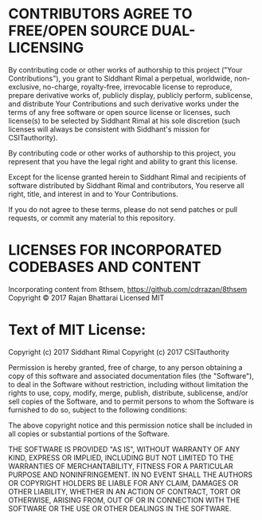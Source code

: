 CONTRIBUTORS AGREE TO FREE/OPEN SOURCE DUAL-LICENSING
=====================================================

By contributing code or other works of authorship to this project ("Your
Contributions"), you grant to Siddhant Rimal a perpetual, worldwide,
non-exclusive, no-charge, royalty-free, irrevocable license to reproduce,
prepare derivative works of, publicly display, publicly perform, sublicense,
and distribute Your Contributions and such derivative works under the terms
of any free software or open source license or licenses, such license(s) to
be selected by Siddhant Rimal at his sole discretion (such licenses will 
always be consistent with Siddhant's mission for CSITauthority).

By contributing code or other works of authorship to this project, you
represent that you have the legal right and ability to grant this license.

Except for the license granted herein to Siddhant Rimal and recipients of
software distributed by Siddhant Rimal and contributors, You reserve all
right, title, and interest in and to Your Contributions.

If you do not agree to these terms, please do not send patches or pull
requests, or commit any material to this repository.



LICENSES FOR INCORPORATED CODEBASES AND CONTENT
===============================================

Incorporating content from 8thsem,
https://github.com/cdrrazan/8thsem
Copyright © 2017 Rajan Bhattarai
Licensed MIT



Text of MIT License:
====================

Copyright (c) 2017 Siddhant Rimal
Copyright (c) 2017 CSITauthority

Permission is hereby granted, free of charge, to any person obtaining a copy of this software and associated documentation files (the "Software"), to deal in the Software without restriction, including without limitation the rights to use, copy, modify, merge, publish, distribute, sublicense, and/or sell copies of the Software, and to permit persons to whom the Software is furnished to do so, subject to the following conditions:

The above copyright notice and this permission notice shall be included in all copies or substantial portions of the Software.

THE SOFTWARE IS PROVIDED "AS IS", WITHOUT WARRANTY OF ANY KIND, EXPRESS OR IMPLIED, INCLUDING BUT NOT LIMITED TO THE WARRANTIES OF MERCHANTABILITY, FITNESS FOR A PARTICULAR PURPOSE AND NONINFRINGEMENT. IN NO EVENT SHALL THE AUTHORS OR COPYRIGHT HOLDERS BE LIABLE FOR ANY CLAIM, DAMAGES OR OTHER LIABILITY, WHETHER IN AN ACTION OF CONTRACT, TORT OR OTHERWISE, ARISING FROM, OUT OF OR IN CONNECTION WITH THE SOFTWARE OR THE USE OR OTHER DEALINGS IN THE SOFTWARE.

